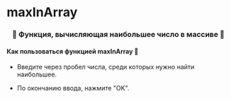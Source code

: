 # maxInArray
### <div align="center">🚀 Функция, вычисляющая наибольшее число в массиве 🚀</div>  
  

#### Как пользоваться функцией maxInArray 🔎  
  

- Введите через пробел числа, среди которых нужно найти наибольшее.  
  

- По окончанию ввода, нажмите "OK".  
  

<br/> 